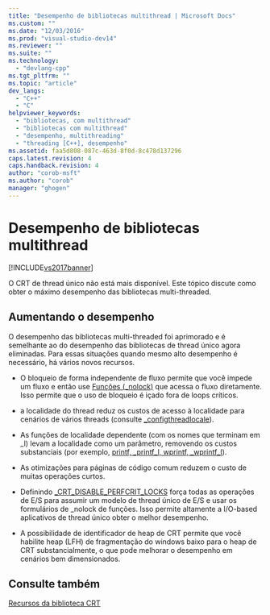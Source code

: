 ```yaml
---
title: "Desempenho de bibliotecas multithread | Microsoft Docs"
ms.custom: ""
ms.date: "12/03/2016"
ms.prod: "visual-studio-dev14"
ms.reviewer: ""
ms.suite: ""
ms.technology: 
  - "devlang-cpp"
ms.tgt_pltfrm: ""
ms.topic: "article"
dev_langs: 
  - "C++"
  - "C"
helpviewer_keywords: 
  - "bibliotecas, com multithread"
  - "bibliotecas com multithread"
  - "desempenho, multithreading"
  - "threading [C++], desempenho"
ms.assetid: faa5d808-087c-463d-8f0d-8c478d137296
caps.latest.revision: 4
caps.handback.revision: 4
author: "corob-msft"
ms.author: "corob"
manager: "ghogen"
---
```

# Desempenho de bibliotecas multithread
[!INCLUDE[vs2017banner](../assembler/inline/includes/vs2017banner.md)]

O CRT de thread único não está mais disponível.  Este tópico discute como obter o máximo desempenho das bibliotecas multi\-threaded.  
  
## Aumentando o desempenho  
 O desempenho das bibliotecas multi\-threaded foi aprimorado e é semelhante ao do desempenho das bibliotecas de thread único agora eliminadas.  Para essas situações quando mesmo alto desempenho é necessário, há vários novos recursos.  
  
-   O bloqueio de forma independente de fluxo permite que você impede um fluxo e então use [Funções \(\_nolock\)](../c-runtime-library/nolock-functions.md) que acessa o fluxo diretamente.  Isso permite que o uso de bloqueio é içado fora de loops críticos.  
  
-   a localidade do thread reduz os custos de acesso à localidade para cenários de vários threads \(consulte [\_configthreadlocale](../c-runtime-library/reference/configthreadlocale.md)\).  
  
-   As funções de localidade dependente \(com os nomes que terminam em \_l\) levam a localidade como um parâmetro, removendo os custos substanciais \(por exemplo, [printf, \_printf\_l, wprintf, \_wprintf\_l](../c-runtime-library/reference/printf-printf-l-wprintf-wprintf-l.md)\).  
  
-   As otimizações para páginas de código comum reduzem o custo de muitas operações curtos.  
  
-   Definindo [\_CRT\_DISABLE\_PERFCRIT\_LOCKS](../c-runtime-library/crt-disable-perfcrit-locks.md) força todas as operações de E\/S para assumir um modelo de thread único de E\/S e usar os formulários de \_nolock de funções.  Isso permite altamente a I\/O\-based aplicativos de thread único obter o melhor desempenho.  
  
-   A possibilidade de identificador de heap de CRT permite que você habilite heap \(LFH\) de fragmentação do windows baixo para o heap de CRT substancialmente, o que pode melhorar o desempenho em cenários bem dimensionados.  
  
## Consulte também  
 [Recursos da biblioteca CRT](../c-runtime-library/crt-library-features.md)